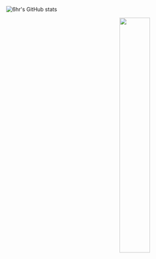 ![6hr's GitHub stats](https://github-readme-stats.vercel.app/api?username=6hr&show_icons=true&theme=transparent)

<a href="https://discord.com/users/1016838891485007943"><picture>
<source media="(prefers-color-scheme: light)" srcset="https://lanyard-profile-readme.vercel.app/api/1016838891485007943?bg=0D1117">
<img align="right" width="40%" src="https://lanyard-profile-readme.vercel.app/api/1016838891485007943">
</picture></a>


